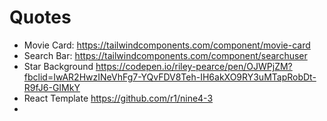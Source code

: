 # Quotes
- Movie Card: https://tailwindcomponents.com/component/movie-card
- Search Bar: https://tailwindcomponents.com/component/searchuser
- Star Background https://codepen.io/riley-pearce/pen/OJWPjZM?fbclid=IwAR2HwzINeVhFg7-YQvFDV8Teh-IH6akXO9RY3uMTapRobDt-R9fJ6-GIMkY
- React Template https://github.com/r1/nine4-3
- 